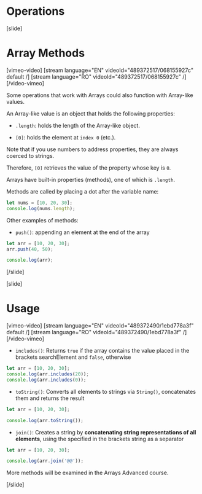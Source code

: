 # Operations

[slide]
# Array Methods

[vimeo-video]
[stream language="EN" videoId="489372517/068155927c" default /]
[stream language="RO" videoId="489372517/068155927c"  /]
[/video-vimeo]

Some operations that work with Arrays could also function with Array-like values. 

An Array-like value is an object that holds the following properties: 

- `.length`: holds the length of the Array-like object.

- `[0]`: holds the element at `index 0` (etc.).

Note that if you use numbers to address properties, they are always coerced to strings.

Therefore, `[0]` retrieves the value of the property whose key is `0`. 

Arrays have built-in properties (methods), one of which is `.length`. 

Methods are called by placing a dot after the variable name: 

``` js live
let nums = [10, 20, 30];
console.log(nums.length);
```

Other examples of methods:

- `push()`: appending an element at the end of the array 

``` js live
let arr = [10, 20, 30];
arr.push(40, 50);

console.log(arr);
```

[/slide]

[slide]
# Usage

[vimeo-video]
[stream language="EN" videoId="489372490/1ebd778a3f" default /]
[stream language="RO" videoId="489372490/1ebd778a3f"  /]
[/video-vimeo]

- `includes()`: Returns `true` if the array contains the value placed in the brackets  searchElement and `false`, otherwise

``` js live
let arr = [10, 20, 30];
console.log(arr.includes(20));
console.log(arr.includes(0));
```

- `toString()`: Converts all elements to strings via `String()`, concatenates them and returns the result

``` js live
let arr = [10, 20, 30];

console.log(arr.toString());
```

- `join()`: Creates a string by **concatenating string representations of all elements**, using the specified in the brackets string as a separator

``` js live
let arr = [10, 20, 30];

console.log(arr.join('@@'));
```

More methods will be examined in the Arrays Advanced course. 

[/slide]
